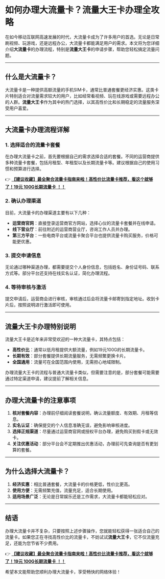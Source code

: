 # 如何办理大流量卡？流量大王卡办理全攻略

在如今移动互联网高速发展的时代，大流量卡成为了许多用户的首选。无论是日常刷视频、玩游戏，还是远程办公，大流量卡都能满足用户的需求。本文将为您详细介绍**大流量卡**的办理流程，特别是**流量大王卡**的申请步骤，帮助您轻松搞定流量问题。

---

## 什么是大流量卡？

大流量卡是一种提供高额流量的手机SIM卡，通常比普通套餐更经济实惠。这类卡片特别适合对流量需求较大的用户，比如经常看视频、玩在线游戏或需要远程办公的人群。**流量大王卡**作为其中的热门选择，以其高性价比和长期稳定的流量服务深受用户喜爱。

---

## 大流量卡办理流程详解

### 1. 选择适合的流量卡套餐
在办理大流量卡之前，首先要根据自己的需求选择合适的套餐。不同的运营商提供多种流量卡套餐，包括月租型、年租型以及长期流量卡等。建议根据自己的使用习惯和预算进行选择。

👉 **[【建议收藏】最全聚合流量卡指南来啦！高性价比流量卡推荐，看这个就够了！19元 100G长期流量卡 ！！](https://bit.ly/Liuliangka)**

### 2. 确认办理渠道
目前，大流量卡的办理渠道主要有以下几种：
- **运营商官网**：直接登录运营商官方网站，选择心仪的流量卡套餐并在线申请。
- **线下营业厅**：前往附近的运营商营业厅，咨询工作人员并办理。
- **第三方平台**：一些电商平台或流量卡聚合平台也提供流量卡购买服务，价格可能更优惠。

### 3. 提交申请信息
无论通过哪种渠道办理，都需要提交个人身份信息，包括姓名、身份证号码、联系方式等。部分平台还支持在线实名认证，简化办理流程。

### 4. 等待审核与激活
提交申请后，运营商会进行审核，审核通过后会将流量卡邮寄到指定地址。收到卡片后，按照说明进行激活即可使用。

---

## 流量大王卡办理特别说明

流量大王卡是近年来非常受欢迎的一种大流量卡，其特点包括：
- **高性价比**：通常以低月租提供大额流量，例如19元100G的长期流量卡。
- **长期有效**：部分套餐提供长期流量服务，无需频繁更换卡片。
- **全国通用**：流量可在全国范围内使用，无需担心地域限制。

办理流量大王卡的流程与普通大流量卡类似，但需要注意的是，部分套餐可能需要通过特定渠道申请，建议提前了解相关信息。

---

## 办理大流量卡的注意事项

1. **核对套餐内容**：办理前仔细阅读套餐说明，确认流量额度、有效期、月租等信息。
2. **实名认证**：确保提交的个人信息准确无误，避免影响审核进度。
3. **选择正规渠道**：尽量通过运营商官网或授权平台办理，避免购买到假卡或无效卡。
4. **关注优惠活动**：部分平台会不定期推出优惠活动，办理前可先查询是否有更划算的套餐。

---

## 为什么选择大流量卡？

1. **经济实惠**：相比普通套餐，大流量卡的价格更低，性价比更高。
2. **使用方便**：无需频繁充值，流量充足，适合长期使用。
3. **适用场景广泛**：无论是日常娱乐还是工作需求，大流量卡都能轻松应对。

---

## 结语

办理大流量卡并不复杂，只要按照上述步骤操作，您就能轻松获得一张适合自己的流量卡。如果您正在寻找高性价比的流量卡，不妨试试**流量大王卡**，它不仅流量充足，还能为您节省不少费用。

👉 **[【建议收藏】最全聚合流量卡指南来啦！高性价比流量卡推荐，看这个就够了！19元 100G长期流量卡 ！！](https://bit.ly/Liuliangka)**

希望本文能帮助您顺利办理大流量卡，享受畅快的网络体验！